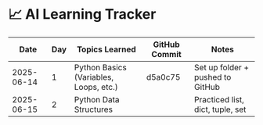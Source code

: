 # 📈 AI Learning Tracker

| Date       | Day | Topics Learned                         | GitHub Commit  | Notes                            |
| ---------- | --- | -------------------------------------- | -------------- | -------------------------------- |
| 2025-06-14 | 1   | Python Basics (Variables, Loops, etc.) | d5a0c75        | Set up folder + pushed to GitHub |
| 2025-06-15 | 2   | Python Data Structures                 | <to-be-filled> | Practiced list, dict, tuple, set |
